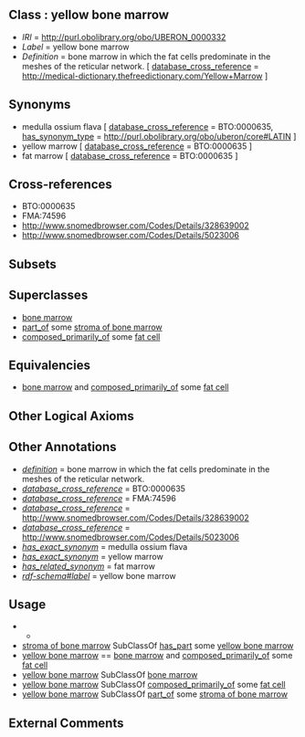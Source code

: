 
## Class : yellow bone marrow

 * *IRI* = http://purl.obolibrary.org/obo/UBERON_0000332
 * *Label* = yellow bone marrow
 * *Definition* = bone marrow in which the fat cells predominate in the meshes of the reticular network. [ [database_cross_reference](../../ef/oboInOwl#hasDbXref.md) = http://medical-dictionary.thefreedictionary.com/Yellow+Marrow ]

## Synonyms

 * medulla ossium flava [ [database_cross_reference](../../ef/oboInOwl#hasDbXref.md) = BTO:0000635, [has_synonym_type](../../pe/oboInOwl#hasSynonymType.md) = http://purl.obolibrary.org/obo/uberon/core#LATIN ]
 * yellow marrow [ [database_cross_reference](../../ef/oboInOwl#hasDbXref.md) = BTO:0000635 ]
 * fat marrow [ [database_cross_reference](../../ef/oboInOwl#hasDbXref.md) = BTO:0000635 ]

## Cross-references

 * BTO:0000635
 * FMA:74596
 * http://www.snomedbrowser.com/Codes/Details/328639002
 * http://www.snomedbrowser.com/Codes/Details/5023006

## Subsets


## Superclasses

 * [bone marrow](../../UBERON/71/UBERON_0002371.md)
 * [part_of](../../BFO/50/BFO_0000050.md) some [stroma of bone marrow](../../UBERON/95/UBERON_0007195.md)
 * [composed_primarily_of](../../RO/73/RO_0002473.md) some [fat cell](../../CL/36/CL_0000136.md)

## Equivalencies

 * [bone marrow](../../UBERON/71/UBERON_0002371.md) and [composed_primarily_of](../../RO/73/RO_0002473.md) some [fat cell](../../CL/36/CL_0000136.md)

## Other Logical Axioms


## Other Annotations

 * *[definition](../../IAO/15/IAO_0000115.md)* = bone marrow in which the fat cells predominate in the meshes of the reticular network.
 * *[database_cross_reference](../../ef/oboInOwl#hasDbXref.md)* = BTO:0000635
 * *[database_cross_reference](../../ef/oboInOwl#hasDbXref.md)* = FMA:74596
 * *[database_cross_reference](../../ef/oboInOwl#hasDbXref.md)* = http://www.snomedbrowser.com/Codes/Details/328639002
 * *[database_cross_reference](../../ef/oboInOwl#hasDbXref.md)* = http://www.snomedbrowser.com/Codes/Details/5023006
 * *[has_exact_synonym](../../ym/oboInOwl#hasExactSynonym.md)* = medulla ossium flava
 * *[has_exact_synonym](../../ym/oboInOwl#hasExactSynonym.md)* = yellow marrow
 * *[has_related_synonym](../../ym/oboInOwl#hasRelatedSynonym.md)* = fat marrow
 * *[rdf-schema#label](../../el/rdf-schema#label.md)* = yellow bone marrow

## Usage

 * -
 * [stroma of bone marrow](../../UBERON/95/UBERON_0007195.md) SubClassOf [has_part](../../BFO/51/BFO_0000051.md) some [yellow bone marrow](../../UBERON/32/UBERON_0000332.md)
 * [yellow bone marrow](../../UBERON/32/UBERON_0000332.md) == [bone marrow](../../UBERON/71/UBERON_0002371.md) and [composed_primarily_of](../../RO/73/RO_0002473.md) some [fat cell](../../CL/36/CL_0000136.md)
 * [yellow bone marrow](../../UBERON/32/UBERON_0000332.md) SubClassOf [bone marrow](../../UBERON/71/UBERON_0002371.md)
 * [yellow bone marrow](../../UBERON/32/UBERON_0000332.md) SubClassOf [composed_primarily_of](../../RO/73/RO_0002473.md) some [fat cell](../../CL/36/CL_0000136.md)
 * [yellow bone marrow](../../UBERON/32/UBERON_0000332.md) SubClassOf [part_of](../../BFO/50/BFO_0000050.md) some [stroma of bone marrow](../../UBERON/95/UBERON_0007195.md)

## External Comments

